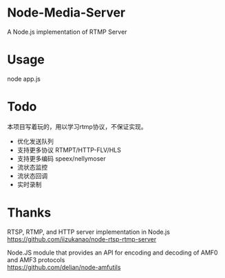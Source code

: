 # Node-Media-Server
A Node.js implementation of RTMP Server 
 
# Usage 
  node app.js

# Todo
本项目写着玩的，用以学习rtmp协议，不保证实现。
 - 优化发送队列
 - 支持更多协议  RTMPT/HTTP-FLV/HLS
 - 支持更多编码 speex/nellymoser
 - 流状态监控
 - 流状态回调
 - 实时录制

# Thanks
RTSP, RTMP, and HTTP server implementation in Node.js  
https://github.com/iizukanao/node-rtsp-rtmp-server

Node.JS module that provides an API for encoding and decoding of AMF0 and AMF3 protocols  
https://github.com/delian/node-amfutils
